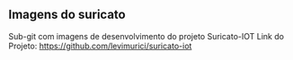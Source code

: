 ## Imagens do suricato

Sub-git com imagens de desenvolvimento do projeto Suricato-IOT
Link do Projeto: https://github.com/levimurici/suricato-iot
